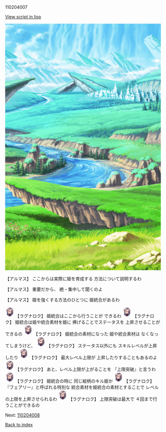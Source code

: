 110204007

[View script in lisp](../scripts/110204007.txt)

![plain.png](../images/backgrounds/plain.png)

【アルマス】
ここからは実際に姫を育成する
方法について説明するわ

【アルマス】
重要だから、
絶・集中して聞くのよ

【アルマス】
姫を強くする方法のひとつに
姫統合があるわ

<img src="../images/units/103611.png" alt="103611.png" height="34"/>
【ラグナロク】
姫統合はここから行うことが
できるわ

<img src="../images/units/103611.png" alt="103611.png" height="34"/>
【ラグナロク】
姫統合は姫や統合素材を姫に
捧げることでステータスを
上昇させることができるの

<img src="../images/units/103611.png" alt="103611.png" height="34"/>
【ラグナロク】
姫統合の素材になった
姫や統合素材は
なくなってしまうけど、

<img src="../images/units/103611.png" alt="103611.png" height="34"/>
【ラグナロク】
ステータス以外にも
スキルレベルが上昇したり

<img src="../images/units/103611.png" alt="103611.png" height="34"/>
【ラグナロク】
最大レベル上限が
上昇したりすることもあるのよ

<img src="../images/units/103611.png" alt="103611.png" height="34"/>
【ラグナロク】
あと、レベル上限が上がることを
『上限突破』と言うわ

<img src="../images/units/103611.png" alt="103611.png" height="34"/>
【ラグナロク】
姫統合の時に
同じ絵柄のキル姫か

<img src="../images/units/103611.png" alt="103611.png" height="34"/>
【ラグナロク】
『フェアリー』と呼ばれる特別な
統合素材を姫統合の素材とすることで
レベルの上限を上昇させられるわ

<img src="../images/units/103611.png" alt="103611.png" height="34"/>
【ラグナロク】
上限突破は最大で
４回まで行うことができるの

Next: [110204008](110204008.md)

[Back to index](index.md)
